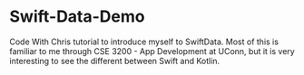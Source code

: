 # Swift-Data-Demo

Code With Chris tutorial to introduce myself to SwiftData. Most of this is familiar to me through CSE 3200 - App Development at UConn, but it is very interesting to see the different between Swift and Kotlin.
